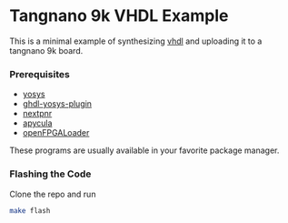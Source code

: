 # Tangnano 9k VHDL Example
This is a minimal example of synthesizing [vhdl](https://en.wikipedia.org/wiki/VHDL) and uploading it to a tangnano 9k board.

### Prerequisites
- [yosys](https://github.com/YosysHQ/yosys)
- [ghdl-yosys-plugin](https://github.com/ghdl/ghdl-yosys-plugin)
- [nextpnr](https://github.com/YosysHQ/nextpnr)
- [apycula](https://github.com/YosysHQ/apicula)
- [openFPGALoader](https://github.com/trabucayre/openFPGALoader)

These programs are usually available in your favorite package manager.

### Flashing the Code

Clone the repo and run
```bash
make flash
```
